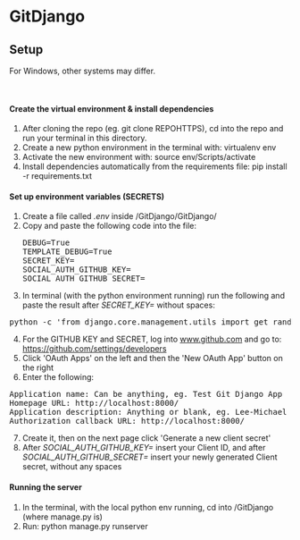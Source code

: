 # GitDjango

## Setup
For Windows, other systems may differ.

<br />

#### Create the virtual environment & install dependencies
1. After cloning the repo (eg. git clone REPOHTTPS), cd into the repo and run your terminal in this directory.
2. Create a new python environment in the terminal with: virtualenv env
3. Activate the new environment with: source env/Scripts/activate
4. Install dependencies automatically from the requirements file: pip install -r requirements.txt

#### Set up environment variables (SECRETS)
1. Create a file called <i>.env</i> inside /GitDjango/GitDjango/
2. Copy and paste the following code into the file:
   <pre>
   DEBUG=True
   TEMPLATE_DEBUG=True
   SECRET_KEY=
   SOCIAL_AUTH_GITHUB_KEY=
   SOCIAL_AUTH_GITHUB_SECRET=
   </pre>
3. In terminal (with the python environment running) run the following and paste the result after <i>SECRET_KEY=</i> without spaces: 
<pre>python -c 'from django.core.management.utils import get_random_secret_key; print(get_random_secret_key())'</pre>
4. For the GITHUB KEY and SECRET, log into www.github.com and go to: https://github.com/settings/developers
5. Click 'OAuth Apps' on the left and then the 'New OAuth App' button on the right
6. Enter the following: 
<pre>
Application name: Can be anything, eg. Test Git Django App
Homepage URL: http://localhost:8000/
Application description: Anything or blank, eg. Lee-Michael Git Django Test
Authorization callback URL: http://localhost:8000/
</pre>
7. Create it, then on the next page click 'Generate a new client secret'
8. After <i>SOCIAL_AUTH_GITHUB_KEY=</i> insert your Client ID, and after <i>SOCIAL_AUTH_GITHUB_SECRET=</i> insert your newly generated Client secret, without any spaces

#### Running the server
1. In the terminal, with the local python env running, cd into /GitDjango (where manage.py is)
2. Run: python manage.py runserver